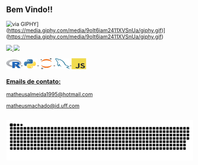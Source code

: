 ## Bem Vindo!!

![<div style="width:20%;height:0;padding-bottom:80%;position:relative;"><iframe src="https://giphy.com/embed/MU6cScXOPcdCH4mDhe" width="20%" height="100%" style="position:absolute" frameBorder="0" class="giphy-embed" allowFullScreen></iframe></div><p><a href="https://giphy.com/gifs/nintendo-MU6cScXOPcdCH4mDhe">via GIPHY</a></p>](https://media.giphy.com/media/MU6cScXOPcdCH4mDhe/giphy.gif)](https://media.giphy.com/media/9oIt6iam2411XVSnUa/giphy.gif)](https://media.giphy.com/media/9oIt6iam2411XVSnUa/giphy.gif)

 <div>
  <a href="https://github.com/MatheusMachado57">
  <img height="180em" src="https://github-readme-stats.vercel.app/api?username=MatheusMachado57&show_icons=true&theme=dracula&include_all_commits=true&count_private=true"/>
  <img height="180em" src="https://github-readme-stats.vercel.app/api/top-langs/?username=MatheusMachado57&layout=compact&langs_count=16&theme=dracula"/>
<div>
 
<div style="display: inline_block"><br>
  <img align="center" alt="MM-R" height="30" width="40" src="https://raw.githubusercontent.com/devicons/devicon/master/icons/r/r-original.svg">
  <img align="center" alt="MM-Python" height="30" width="40" src="https://raw.githubusercontent.com/devicons/devicon/master/icons/python/python-original.svg">
  <img align="center" alt="MM-Jupyter" height="30" width="40" src="https://raw.githubusercontent.com/devicons/devicon/master/icons/jupyter/jupyter-original.svg">
  <img align="center" alt="MM-SQL" height="30" width="40" src="https://raw.githubusercontent.com/devicons/devicon/master/icons/mysql/mysql-original.svg">
  <img align="center" alt="MM-JS" height="30" width="40" src="https://raw.githubusercontent.com/devicons/devicon/master/icons/javascript/javascript-original.svg">
</div>
 
  ### Emails de contato:
  
  matheusalmeida1995@hotmail.com
 
  matheusmachado@id.uff.com
 
 </div>
 
  ##

<div>
  
  ![Snake animation](https://github.com/MatheusMachado57/MatheusMachado57/blob/output/github-contribution-grid-snake.svg)
  
 </div>
